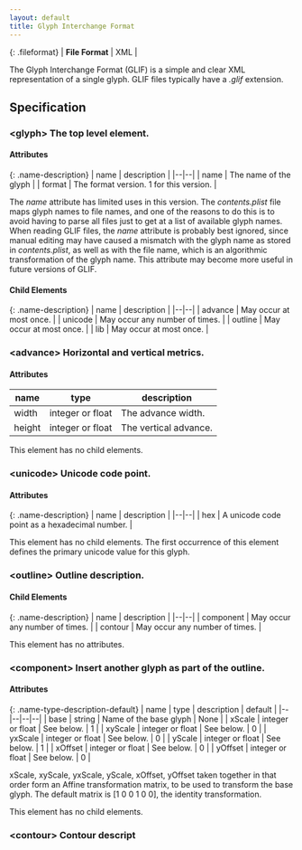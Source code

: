 ```yaml
---
layout: default
title: Glyph Interchange Format
---
```


{: .fileformat}
| **File Format** | XML |

The Glyph Interchange Format (GLIF) is a simple and clear XML representation of a single glyph. GLIF files typically have a *.glif* extension.

## Specification

### \<glyph> The top level element.

#### Attributes

{: .name-description}
| name | description |
|--|--|
| name | The name of the glyph |
| format | The format version. 1 for this version. |

The *name* attribute has limited uses in this version. The *contents.plist* file maps glyph names to file names, and one of the reasons to do this is to avoid having to parse all files just to get at a list of available glyph names. When reading GLIF files, the *name* attribute is probably best ignored, since manual editing may have caused a mismatch with the glyph name as stored in *contents.plist*, as well as with the file name, which is an algorithmic transformation of the glyph name. This attribute may become more useful in future versions of GLIF.

#### Child Elements

{: .name-description}
| name | description |
|--|--|
| advance | May occur at most once. |
| unicode | May occur any number of times. |
| outline | May occur at most once. |
| lib | May occur at most once. |

### \<advance> Horizontal and vertical metrics.

#### Attributes

| name | type | description |
|--|--|--|
| width | integer or float | The advance width. |
| height | integer or float | The vertical advance. |

This element has no child elements.

### \<unicode> Unicode code point.

#### Attributes

{: .name-description}
| name | description |
|--|--|
| hex | A unicode code point as a hexadecimal number. |

This element has no child elements. The first occurrence of this element defines the primary unicode value for this glyph.

### \<outline> Outline description.

#### Child Elements

{: .name-description}
| name | description |
|--|--|
| component | May occur any number of times. |
| contour | May occur any number of times. |

This element has no attributes.

### \<component> Insert another glyph as part of the outline.

#### Attributes

{: .name-type-description-default}
| name | type | description | default |
|--|--|--|--|
| base | string | Name of the base glyph | None |
| xScale | integer or float | See below. | 1 |
| xyScale | integer or float | See below. | 0 |
| yxScale | integer or float | See below. | 0 |
| yScale | integer or float | See below. | 1 |
| xOffset | integer or float | See below. | 0 |
| yOffset | integer or float | See below. | 0 |

xScale, xyScale, yxScale, yScale, xOffset, yOffset taken together in that order form an Affine transformation matrix, to be used to transform the base glyph. The default matrix is \[1 0 0 1 0 0\], the identity transformation.

This element has no child elements.

### \<contour> Contour descript